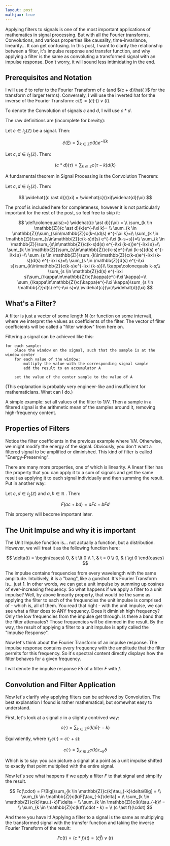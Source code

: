 ```yaml
---
layout: post
mathjax: true
---
```


Applying filters to signals is one of the most important applications of mathematics in signal processing.
But with all the Fourier transforms, Convolutions, and various properties like causality, time-invariance, linearity...  It can get confusing.
In this post, I want to clarify the relationship between a filter, it's impulse response and transfer function, and why applying a filter is the same as convoluting a transformed signal with an impulse response.
Don't worry, it will sound less intimidating in the end.

## Prerequisites and Notation

I will use $\widehat{c}$ to refer to the Fourier Transform of $c$ (and $(c + d)\hat{ }$ for the transform of larger terms).
Conversely, I will use the inverted hat for the inverse of the Fourier Transform: $c(t) = (\widehat{c}(\cdot))\vee(t)$.

To denote the Convolution of signals $c$ and $d$, I will use $c \ast d$.

The raw definitions are (incomplete for brevity):

Let $c \in l_2(\mathbb{Z})$ be a signal. Then:

$$
\widehat{c}(\xi) = \sum_{k \in \mathbb{Z}}c(k)e^{-i\xi k}
$$

Let $c, d \in l_2(\mathbb{Z})$. Then:

$$
(c \ast d)(\tau) = \sum_{k \in \mathbb{Z}}c(\tau - k)d(k)
$$

A fundamental theorem in Signal Processing is the Convolution Theorem:

Let $c, d \in l_2(\mathbb{Z})$. Then:

$$
\widehat{(c \ast d)}(\xi) = \widehat{c}(\xi)\widehat{d}(\xi)
$$

The proof is included here for completeness, however it is not particularly important for the rest of the post, so feel free to skip it:

$$
\def\colonequals{:=}
\widehat{(c \ast d)}(\xi) = \\
\sum_{k \in \mathbb{Z}}(c \ast d)(k)e^{-i\xi k}= \\
\sum_{k \in \mathbb{Z}}\sum_{s\in\mathbb{Z}}c(k-s)d(s) e^{-i\xi k}=\\ \sum_{k \in \mathbb{Z}}\sum_{s\in\mathbb{Z}}c(k-s)d(s) e^{-i\xi (k-s+s)}=\\
\sum_{k \in \mathbb{Z}}\sum_{s\in\mathbb{Z}}c(k-s)d(s) e^{-i\xi (k-s)}e^{-i\xi s}=\\
\sum_{k \in \mathbb{Z}}\sum_{s\in\mathbb{Z}}c(k-s)e^{-i\xi (k-s)}d(s) e^{-i\xi s}=\\
\sum_{s \in \mathbb{Z}}\sum_{k\in\mathbb{Z}}c(k-s)e^{-i\xi (k-s)}d(s) e^{-i\xi s}=\\
\sum_{s \in \mathbb{Z}}d(s) e^{-i\xi s}\sum_{k\in\mathbb{Z}}c(k-s)e^{-i\xi (k-s)}\\
\kappa\colonequals k-s;\\
\sum_{s \in \mathbb{Z}}d(s) e^{-i\xi s}\sum_{\kappa\in\mathbb{Z}}c(\kappa)e^{-i\xi \kappa}=\\
\sum_{\kappa\in\mathbb{Z}}c(\kappa)e^{-i\xi \kappa}\sum_{s \in \mathbb{Z}}d(s) e^{-i\xi s}=\\
\widehat{c}(\xi)\widehat{d}(\xi)
$$

## What's a Filter?

A filter is just a vector of some length N (or function on some interval), where we interpret the values as coefficients of the filter. The vector of filter coefficients will be called a "filter window" from here on.

Filtering a signal can be achieved like this:

```
for each sample:
    place the window on the signal, such that the sample is at the window center
    for each value of the window:
        multiply the value with the corresponding signal sample
        add the result to an accumulator A
    
    set the value of the center sample to the value of A
```

(This explanation is probably very engineer-like and insufficient for mathematicians. What can I do.)

A simple example: set all values of the filter to $1/N$. Then a sample in a filtered signal is the arithmetic mean of the samples around it, removing high-frequency content.

## Properties of Filters

Notice the filter coefficients in the previous example where $1/N$. Otherwise, we might modify the energy of the signal. Obviously, you don't want a filtered signal to be amplified or diminished. This kind of filter is called "Energy-Preserving".

There are many more properties, one of which is linearity. A linear filter has the property that you can apply it to a sum of signals and get the same result as applying it to each  signal individually and then summing the result. Put in another way:

Let $c, d \in l_2(\mathbb{Z})$ and $a, b \in \mathbb{R}$ . Then:

$$
F(ac+bd) = aFc + bFd
$$

This property will become important later.

## The Unit Impulse and why it is important

The Unit Impulse function is... not actually a function, but a distribution. However, we will treat it as the following function here:

$$
\delta(t) =
\begin{cases}
0,  & t \lt 0 \\
1,  & t = 0 \\
0,  & t \gt 0
\end{cases}
$$

The impulse contains frequencies from every wavelength with the same amplitude.
Intuitively, it is a "bang", like a gunshot. It's Fourier Transform is... just $1$.
In other words, we can get a unit impulse by summing up cosines of
ever-increasing frequency. So what happens if we apply a filter to a unit impulse?
Well, by above linearity property, that would be the same as applying
the filter to each of the frequencies the unit impulse is comprised of - which
is, all of them. You read that right - with the unit impulse, we can see what a
filter does to ANY frequency.
Does it diminish high frequency? Only the low frequencies from the impulse get through.
Is there a band that the filter attenuates? Those frequencies will be dimmed in the result. By the way, the result of applying a filter to a unit impulse is aptly called the "Impulse Response".

Now let's think about the Fourier Transform of an impulse response.
The impulse response contains every frequency with the amplitude that the filter permits for this frequency.
So it's spectral content directly displays how the filter behaves for a given frequency.

I will denote the impulse response $F\delta$ of a filter $F$ with $f$.

## Convolution and Filter Application

Now let's clarify why applying filters can be achieved by Convolution. The best explanation I found is rather mathematical, but somewhat easy to understand.

First, let's look at a signal $c$ in a slightly contrived way:

$$
c(\cdot) = \sum_{k \in \mathbb{Z}}c(k)\delta(\cdot-k)
$$

Equivalently, where $\tau_{s}c(\cdot) = c(\cdot + s)$:

$$
c(\cdot) = \sum_{k \in \mathbb{Z}}c(k)\tau_{-k}\delta
$$

Which is to say: you can picture a signal at a point as a unit impulse shifted to exactly that point multiplied with the entire signal.

Now let's see what happens if we apply a filter $F$ to that signal and simplify the result.

$$
Fc(\cdot) = F\Big[\sum_{k \in \mathbb{Z}}c(k)\tau_{-k}\delta\Big] = \\
\sum_{k \in \mathbb{Z}}c(k)F[\tau_{-k}\delta] = \\
\sum_{k \in \mathbb{Z}}c(k)\tau_{-k}F\delta = \\
\sum_{k \in \mathbb{Z}}c(k)\tau_{-k}f = \\
\sum_{k \in \mathbb{Z}}c(k)f(\cdot - k) = \\
(c \ast f)(\cdot)
$$

And there you have it! Applying a filter to a signal is the same as multiplying the transformed signal with the transfer function and taking the inverse Fourier Transform of the result:

$$
Fc(t) = (c \ast f)(t) = (\hat{c}\hat{f})\vee(t)
$$
